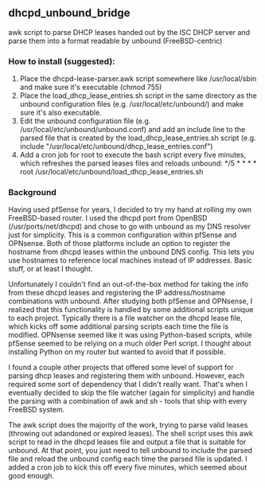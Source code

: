 ## dhcpd_unbound_bridge
awk script to parse DHCP leases handed out by the ISC DHCP server and parse them into a format readable by unbound (FreeBSD-centric)

### How to install (suggested):

1. Place the dhcpd-lease-parser.awk script somewhere like /usr/local/sbin and make sure it's executable (chmod 755)
2. Place the load_dhcp_lease_entries.sh script in the same directory as the unbound configuration files (e.g. /usr/local/etc/unbound/) and make sure it's also executable.
3. Edit the unbound configuration file (e.g. /usr/local/etc/unbound/unbound.conf) and add an include line to the parsed file that is created by the load_dhcp_lease_entries.sh script (e.g. include "/usr/local/etc/unbound/dhcp_lease_entries.conf")
4. Add a cron job for root to execute the bash script every five minutes, which refreshes the parsed leases files and reloads unbound: */5	*	*	*	*	root	/usr/local/etc/unbound/load_dhcp_lease_entries.sh


### Background

Having used pfSense for years, I decided to try my hand at rolling my own FreeBSD-based router. I used the dhcpd port from OpenBSD (/usr/ports/net/dhcpd) and chose to go with unbound as my DNS resolver just for simplicity. This is a common configuration within pfSense and OPNsense. Both of those platforms include an option to register the hostname from dhcpd leases within the unbound DNS config. This lets you use hostnames to reference local machines instead of IP addresses. Basic stuff, or at least I thought.

Unfortunately I couldn't find an out-of-the-box method for taking the info from these dhcpd leases and registering the IP address/hostname combinations with unbound. After studying both pfSense and OPNsense, I realized that this functionality is handled by some additional scripts unique to each project. Typically there is a file watcher on the dhcpd lease file, which kicks off some additional parsing scripts each time the file is modified. OPNsense seemed like it was using Python-based scripts, while pfSense seemed to be relying on a much older Perl script. I thought about installing Python on my router but wanted to avoid that if possible.

I found a couple other projects that offered some level of support for parsing dhcp leases and registering them with unbound. However, each required some sort of dependency that I didn't really want. That's when I eventually decided to skip the file watcher (again for simplicity) and handle the parsing with a combination of awk and sh - tools that ship with every FreeBSD system.

The awk script does the majority of the work, trying to parse valid leases (throwing out adandoned or expired leases). The shell script uses this awk script to read in the dhcpd leases file and output a file that is suitable for unbound. At that point, you just need to tell unbound to include the parsed file and reload the unbound config each time the parsed file is updated. I added a cron job to kick this off every five minutes, which seemed about good enough.
